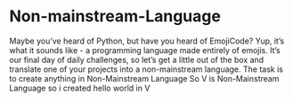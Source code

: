 # Non-mainstream-Language
Maybe you’ve heard of Python, but have you heard of EmojiCode? Yup, it’s what it sounds like - a programming language made entirely of emojis. It’s our final day of daily challenges, so let’s get a little out of the box and translate one of your projects into a non-mainstream language.
The task is to create anything in Non-Mainstream Language So V is Non-Mainstream Language so i created hello world in V
